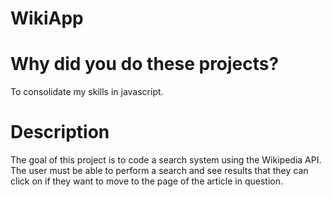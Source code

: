 # WikiApp
# Why did you do these projects?

To consolidate my skills in javascript.

# Description

The goal of this project is to code a search system using the Wikipedia API.
<br>
The user must be able to perform a search and see results that they can click on if they want to move to the page of the article in question.
